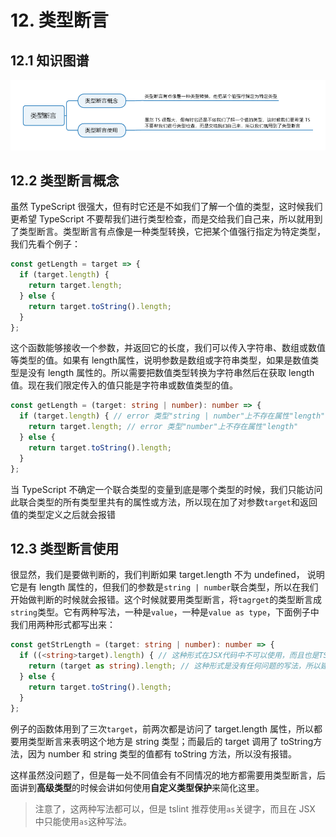 # 12. 类型断言

## 12.1 知识图谱

<img src="../../.vuepress/public/image/typescript/mind12.png" />

## 12.2 类型断言概念

虽然 TypeScript 很强大，但有时它还是不如我们了解一个值的类型，这时候我们更希望 TypeScript 不要帮我们进行类型检查，而是交给我们自己来，所以就用到了类型断言。类型断言有点像是一种类型转换，它把某个值强行指定为特定类型，我们先看个例子：

```typescript
const getLength = target => {
  if (target.length) {
    return target.length;
  } else {
    return target.toString().length;
  }
};
```

这个函数能够接收一个参数，并返回它的长度，我们可以传入字符串、数组或数值等类型的值。如果有 length属性，说明参数是数组或字符串类型，如果是数值类型是没有 length 属性的。所以需要把数值类型转换为字符串然后在获取 length 值。现在我们限定传入的值只能是字符串或数值类型的值。

```typescript
const getLength = (target: string | number): number => {
  if (target.length) { // error 类型"string | number"上不存在属性"length"
    return target.length; // error 类型"number"上不存在属性"length"
  } else {
    return target.toString().length;
  }
};
```

当 TypeScript 不确定一个联合类型的变量到底是哪个类型的时候，我们只能访问此联合类型的所有类型里共有的属性或方法，所以现在加了对参数`target`和返回值的类型定义之后就会报错

## 12.3 类型断言使用

很显然，我们是要做判断的，我们判断如果 target.length 不为 undefined， 说明它是有 length 属性的，但我们的参数是`string | number`联合类型，所以在我们开始做判断的时候就会报错。这个时候就要用类型断言，将`tagrget`的类型断言成`string`类型。它有两种写法，一种是`value`，一种是`value as type`，下面例子中我们用两种形式都写出来：

```typescript
const getStrLength = (target: string | number): number => {
  if ((<string>target).length) { // 这种形式在JSX代码中不可以使用，而且也是TSLint不建议的写法
    return (target as string).length; // 这种形式是没有任何问题的写法，所以建议大家始终使用这种形式
  } else {
    return target.toString().length;
  }
};
```

例子的函数体用到了三次`target`，前两次都是访问了 target.length 属性，所以都要用类型断言来表明这个地方是 string 类型；而最后的 target 调用了 toString方法，因为 number 和 string 类型的值都有 toString 方法，所以没有报错。

这样虽然没问题了，但是每一处不同值会有不同情况的地方都需要用类型断言，后面讲到**高级类型**的时候会讲如何使用**自定义类型保护**来简化这里。

> 注意了，这两种写法都可以，但是 tslint 推荐使用`as`关键字，而且在 JSX 中只能使用`as`这种写法。